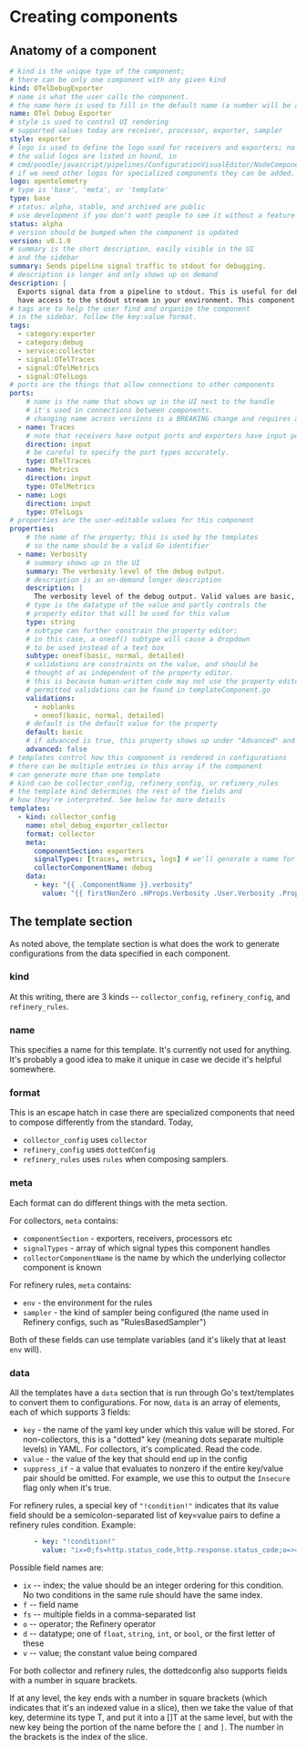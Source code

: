 # Creating components

## Anatomy of a component

```yaml
# kind is the unique type of the component;
# there can be only one component with any given kind
kind: OTelDebugExporter
# name is what the user calls the component.
# the name here is used to fill in the default name (a number will be appended)
name: OTel Debug Exporter
# style is used to control UI rendering
# supported values today are receiver, processor, exporter, sampler
style: exporter
# logo is used to define the logo used for receivers and exporters; no need to specify if not needed.
# the valid logos are listed in hound, in
# cmd/poodle/javascript/pipelines/ConfigurationVisualEditor/NodeComponentLogo.tsx
# if we need other logos for specialized components they can be added.
logo: opentelemetry
# type is 'base', 'meta', or 'template'
type: base
# status: alpha, stable, and archived are public
# use development if you don't want people to see it without a feature flag
status: alpha
# version should be bumped when the component is updated
version: v0.1.0
# summary is the short description, easily visible in the UI
# and the sidebar
summary: Sends pipeline signal traffic to stdout for debugging.
# description is longer and only shows up on demand
description: |
  Exports signal data from a pipeline to stdout. This is useful for debugging, but only if you
  have access to the stdout stream in your environment. This component is not intended for production use.
# tags are to help the user find and organize the component
# in the sidebar. follow the key:value format.
tags:
  - category:exporter
  - category:debug
  - service:collector
  - signal:OTelTraces
  - signal:OTelMetrics
  - signal:OTelLogs
# ports are the things that allow connections to other components
ports:
    # name is the name that shows up in the UI next to the handle
    # it's used in connections between components.
    # changing name across versions is a BREAKING change and requires a major version bump.
  - name: Traces
    # note that receivers have output ports and exporters have input ports.
    direction: input
    # be careful to specify the port types accurately.
    type: OTelTraces
  - name: Metrics
    direction: input
    type: OTelMetrics
  - name: Logs
    direction: input
    type: OTelLogs
# properties are the user-editable values for this component
properties:
    # the name of the property; this is used by the templates
    # so the name should be a valid Go identifier
  - name: Verbosity
    # summary shows up in the UI
    summary: The verbosity level of the debug output.
    # description is an on-demand longer description
    description: |
      The verbosity level of the debug output. Valid values are basic, normal, or detailed. The default is "basic".
    # type is the datatype of the value and partly controls the
    # property editor that will be used for this value
    type: string
    # subtype can further constrain the property editor;
    # in this case, a oneof() subtype will cause a dropdown
    # to be used instead of a text box
    subtype: oneof(basic, normal, detailed)
    # validations are constraints on the value, and should be
    # thought of as independent of the property editor.
    # this is because human-written code may not use the property editor.
    # permitted validations can be found in templateComponent.go
    validations:
      - noblanks
      - oneof(basic, normal, detailed)
    # default is the default value for the property
    default: basic
    # if advanced is true, this property shows up under "Advanced" and is hidden by default
    advanced: false
# templates control how this component is rendered in configurations
# there can be multiple entries in this array if the component
# can generate more than one template
# kind can be collector_config, refinery_config, or refinery_rules
# the template kind determines the rest of the fields and
# how they're interpreted. See below for more details
templates:
  - kind: collector_config
    name: otel_debug_exporter_collector
    format: collector
    meta:
      componentSection: exporters
      signalTypes: [traces, metrics, logs] # we'll generate a name for each pipeline if there's more than 1
      collectorComponentName: debug
    data:
      - key: "{{ .ComponentName }}.verbosity"
        value: "{{ firstNonZero .HProps.Verbosity .User.Verbosity .Props.Verbosity.Default }}"
```

## The template section

As noted above, the template section is what does the work to generate
configurations from the data specified in each component.

### kind

At this writing, there are 3 kinds -- `collector_config`, `refinery_config`, and `refinery_rules`.

### name

This specifies a name for this template. It's currently not used for anything.
It's probably a good idea to make it unique in case we decide it's helpful somewhere.

### format

This is an escape hatch in case there are specialized components that need to
compose differently from the standard. Today,
* `collector_config` uses `collector`
* `refinery_config` uses `dottedConfig`
* `refinery_rules` uses `rules`
when composing samplers.

### meta

Each format can do different things with the meta section.

For collectors, `meta` contains:

- `componentSection` - exporters, receivers, processors etc
- `signalTypes` - array of which signal types this component handles
- `collectorComponentName` is the name by which the underlying collector component is known

For refinery rules, `meta` contains:

- `env` - the environment for the rules
- `sampler` - the kind of sampler being configured (the name used in Refinery configs, such as "RulesBasedSampler")

Both of these fields can use template variables (and it's likely that at least `env` will).

### data

All the templates have a `data` section that is run through Go's text/templates
to convert them to configurations. For now, `data` is an array of elements, each of which supports 3 fields:

- `key` - the name of the yaml key under which this value will be stored. For non-collectors, this is a "dotted" key (meaning dots separate multiple levels) in YAML. For collectors, it's complicated. Read the code.
- `value` - the value of the key that should end up in the config
- `suppress_if` - a value that evaluates to nonzero if the entire key/value pair should be omitted. For example, we use this to output the `Insecure` flag only when it's true.

For refinery rules, a special key of `"!condition!"` indicates that its value field should be a semicolon-separated list of key=value pairs to define a refinery rules condition. Example:

```yaml
      - key: "!condition!"
        value: "ix=0;fs=http.status_code,http.response.status_code;o=>=;d=i;v=500"
```

Possible field names are:
* `ix` -- index; the value should be an integer ordering for this condition. No two conditions in the same rule should have the same index.
* `f` -- field name
* `fs` -- multiple fields in a comma-separated list
* `o` -- operator; the Refinery operator
* `d` -- datatype; one of `float`, `string`, `int`, or `bool`, or the first letter of these
* `v` -- value; the constant value being compared

For both collector and refinery rules, the dottedconfig also supports fields
with a number in square brackets.

If at any level, the key ends with a number in square brackets (which indicates
that it's an indexed value in a slice), then we take the value of that key,
determine its type T, and put it into a []T at the same level, but with the new
key being the portion of the name before the `[` and `]`. The number in the
brackets is the index of the slice.